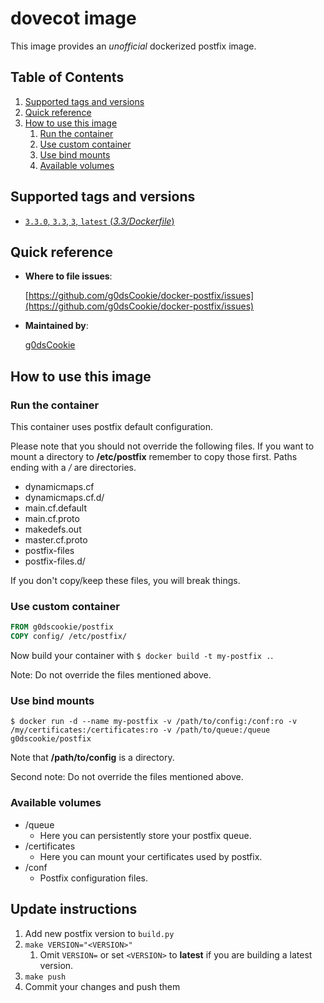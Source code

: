 # dovecot image

This image provides an *unofficial* dockerized postfix image.

## Table of Contents

1. [Supported tags and versions](#supported-tags-and-versions)
2. [Quick reference](#quick-reference)
3. [How to use this image](#how-to-use-this-image)
    1. [Run the container](#run-the-container)
    2. [Use custom container](#use-custom-container)
    3. [Use bind mounts](#use-bind-mounts)
    4. [Available volumes](#available-volumes)

## Supported tags and versions

* [`3.3.0`, `3.3`, `3`, `latest` (*3.3/Dockerfile*)](https://github.com/g0dsCookie/docker-postfix/blob/master/Dockerfile)

## Quick reference

* **Where to file issues**:

    [https://github.com/g0dsCookie/docker-postfix/issues](https://github.com/g0dsCookie/docker-postfix/issues)

* **Maintained by**:

    [g0dsCookie](https://github.com/g0dsCookie)

## How to use this image

### Run the container

This container uses postfix default configuration.

Please note that you should not override the following files.
If you want to mount a directory to **/etc/postfix** remember to copy those first.
Paths ending with a */* are directories.

* dynamicmaps.cf
* dynamicmaps.cf.d/
* main.cf.default
* main.cf.proto
* makedefs.out
* master.cf.proto
* postfix-files
* postfix-files.d/

If you don't copy/keep these files, you will break things.

### Use custom container

```Dockerfile
FROM g0dscookie/postfix
COPY config/ /etc/postfix/
```

Now build your container with `$ docker build -t my-postfix .`.

Note: Do not override the files mentioned above.

### Use bind mounts

`$ docker run -d --name my-postfix -v /path/to/config:/conf:ro -v /my/certificates:/certificates:ro -v /path/to/queue:/queue g0dscookie/postfix`

Note that **/path/to/config** is a directory.

Second note: Do not override the files mentioned above.

### Available volumes

* /queue
  * Here you can persistently store your postfix queue.
* /certificates
  * Here you can mount your certificates used by postfix.
* /conf
  * Postfix configuration files.

## Update instructions

1. Add new postfix version to `build.py`
2. `make VERSION="<VERSION>"`
    1. Omit `VERSION=` or set `<VERSION>` to **latest** if you are building a latest version.
3. `make push`
4. Commit your changes and push them
